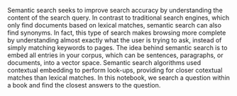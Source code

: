 Semantic search seeks to improve search accuracy by understanding the content of the search query. In contrast to traditional search engines, which only find documents based on lexical matches, semantic search can also find synonyms. In fact, this type of search makes browsing more complete by understanding almost exactly what the user is trying to ask, instead of simply matching keywords to pages. The idea behind semantic search is to embed all entries in your corpus, which can be sentences, paragraphs, or documents, into a vector space. Semantic search algorithms used contextual embedding to perform look-ups, providing for closer cotextual matches than lexical matches. In this notebook, we search a question within a book and find the closest answers to the question.
